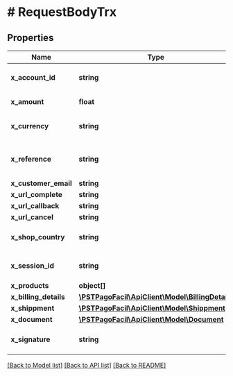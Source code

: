 # # RequestBodyTrx

## Properties

Name | Type | Description | Notes
------------ | ------------- | ------------- | -------------
**x_account_id** | **string** | Corresponde al &lt;u&gt;Token Service&lt;/u&gt; relacionado al servicio con el que deseas generar el cobro. Es ditinto para el ambiente de desarrollo y producción. | 
**x_amount** | **float** | Monto de la transacción. Admite decimales si la divisa utilizada los utiliza. El mínimo depende de la divis. En CLP es 500. | 
**x_currency** | **string** | Codigo de 3 caracteres para paises. &lt;br&gt;&lt;br&gt; Info:&lt;a href&#x3D;&#39;https://en.wikipedia.org/wiki/ISO_4217#Active_codes&#39; target&#x3D;_blank&gt;ISO_4217&lt;/a&gt; | 
**x_reference** | **string** | \\\&quot;Tú\\\&quot; identificador de orden. Este identificador debería ser único por servicio para no tener problema de duplicidad de pagos. Rechazaremos ids duplicados para el mismo servicio. | 
**x_customer_email** | **string** | Email | 
**x_url_complete** | **string** | Una dirección web válida | 
**x_url_callback** | **string** | Una dirección web válida | 
**x_url_cancel** | **string** | Una dirección web válida | 
**x_shop_country** | **string** | Codigo de 2 caracteres para paises. &lt;br&gt;&lt;br&gt; Info:&lt;a href&#x3D;&#39;https://en.wikipedia.org/wiki/ISO_3166-1#Current_codes&#39;&gt;ISO 3166-1 Alpha2-code&lt;/a&gt; | 
**x_session_id** | **string** | Identificador único de la sesión del usuario que realiza el pago. Se agrega como capa de seguridad para validar la transacción. Max. 61 caracteres. | 
**x_products** | **object[]** | Productos asociados a la transacción | [optional] 
**x_billing_details** | [**\PSTPagoFacil\ApiClient\Model\BillingDetails**](BillingDetails.md) |  | [optional] 
**x_shippment** | [**\PSTPagoFacil\ApiClient\Model\Shippment**](Shippment.md) |  | [optional] 
**x_document** | [**\PSTPagoFacil\ApiClient\Model\Document**](Document.md) |  | [optional] 
**x_signature** | **string** | Mensaje Firmado. Para más información sobre la creación de la firma revisa https://developers.pagofacil.cl/docs/cómo-funciona-el-proceso-de-firmado | 

[[Back to Model list]](../../README.md#documentation-for-models) [[Back to API list]](../../README.md#documentation-for-api-endpoints) [[Back to README]](../../README.md)


